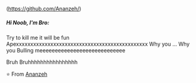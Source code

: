 (https://github.com/Ananzeh/)

##### Hi Noob, I'm Bro:

Try to kill me it will be fun
Apexxxxxxxxxxxxxxxxxxxxxxxxxxxxxxxxxxxxxxxxxxxxxx
Why you ... Why you Bulling meeeeeeeeeeeeeeeeeeeeeeeeeeee

Bruh Bruhhhhhhhhhhhhhhhh


⭐️ From [Ananzeh](https://github.com/Ananzeh)
